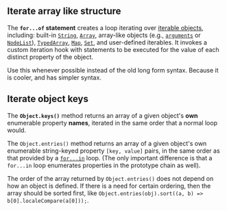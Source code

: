 ## Iterate array like structure

The **`for...of` statement** creates a loop iterating over [iterable objects](https://developer.mozilla.org/en-US/docs/Web/JavaScript/Reference/Iteration_protocols#The_iterable_protocol), including: built-in [`String`](https://developer.mozilla.org/en-US/docs/Web/JavaScript/Reference/Global_Objects/String), [`Array`](https://developer.mozilla.org/en-US/docs/Web/JavaScript/Reference/Global_Objects/Array), array-like objects (e.g., [`arguments`](https://developer.mozilla.org/en-US/docs/Web/JavaScript/Reference/Functions/arguments) or [`NodeList`](https://developer.mozilla.org/en-US/docs/Web/API/NodeList)), [`TypedArray`](https://developer.mozilla.org/en-US/docs/Web/JavaScript/Reference/Global_Objects/TypedArray), [`Map`](https://developer.mozilla.org/en-US/docs/Web/JavaScript/Reference/Global_Objects/Map), [`Set`](https://developer.mozilla.org/en-US/docs/Web/JavaScript/Reference/Global_Objects/Set), and user-defined iterables. It invokes a custom iteration hook with statements to be executed for the value of each distinct property of the object.

Use this whenever possible instead of the old long form syntax. Because it is cooler, and has simpler syntax.



## Iterate object keys

The **`Object.keys()`** method returns an array of a given object's **own** enumerable property **names**, iterated in the same order that a normal loop would.

The `Object.entries()` method returns an array of a given object's own enumerable string-keyed property `[key, value]` pairs, in the same order as that provided by a [`for...in`](https://developer.mozilla.org/en-US/docs/Web/JavaScript/Reference/Statements/for...in) loop. (The only important difference is that a `for...in` loop enumerates properties in the prototype chain as well). 

The order of the array returned by `Object.entries()` does not depend on how an object is defined. If there is a need for certain ordering, then the array should be sorted first, like `Object.entries(obj).sort((a, b) => b[0].localeCompare(a[0]));`.

